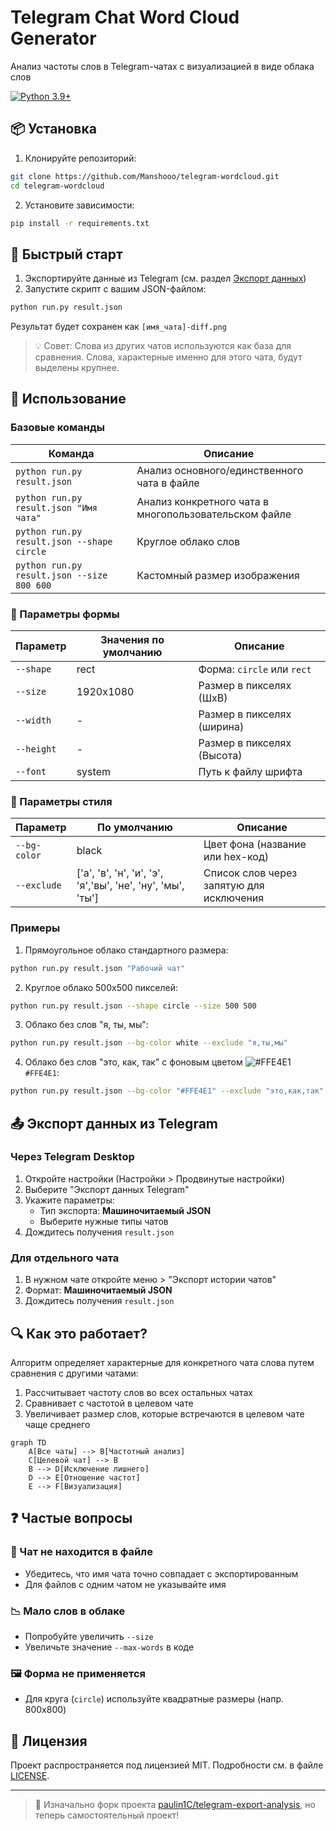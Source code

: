 # Telegram Chat Word Cloud Generator 
Анализ частоты слов в Telegram-чатах с визуализацией в виде облака слов

[![Python 3.9+](https://img.shields.io/badge/Python-3.9+-blue.svg)](https://www.python.org/downloads/)

## 📦 Установка
1. Клонируйте репозиторий:
```bash
git clone https://github.com/Manshooo/telegram-wordcloud.git
cd telegram-wordcloud
```

2. Установите зависимости:
```bash
pip install -r requirements.txt
```

## 🚀 Быстрый старт
1. Экспортируйте данные из Telegram (см. раздел [Экспорт данных](#-экспорт-данных-из-telegram))
2. Запустите скрипт с вашим JSON-файлом:
```bash
python run.py result.json
```

Результат будет сохранен как `[имя_чата]-diff.png`

> 💡 Совет: Слова из других чатов используются как база для сравнения. Слова, характерные именно для этого чата, будут выделены крупнее.

## 📖 Использование
### Базовые команды
| Команда                                    | Описание                                              |
| ------------------------------------------ | ----------------------------------------------------- |
| `python run.py result.json`                | Анализ основного/единственного чата в файле           |
| `python run.py result.json "Имя чата"`     | Анализ конкретного чата в многопользовательском файле |
| `python run.py result.json --shape circle` | Круглое облако слов                                   |
| `python run.py result.json --size 800 600` | Кастомный размер изображения                          |

### 🎨 Параметры формы
| Параметр   | Значения по умолчанию | Описание                   |
| ---------- | --------------------- | -------------------------- |
| `--shape`  | rect                  | Форма: `circle` или `rect` |
| `--size`   | 1920x1080             | Размер в пикселях (ШxВ)    |
| `--width`  | -                     | Размер в пикселях (ширина) |
| `--height` | -                     | Размер в пикселях (Высота) |
| `--font`   | system                | Путь к файлу шрифта        |

### 🎨 Параметры стиля
| Параметр     | По умолчанию                                                | Описание                                 |
| ------------ | ----------------------------------------------------------- | ---------------------------------------- |
| `--bg-color` | black                                                       | Цвет фона (название или hex-код)         |
| `--exclude`  | ['а', 'в', 'н', 'и', 'э', 'я','вы', 'не', 'ну', 'мы', 'ты'] | Список слов через запятую для исключения |


### Примеры
1. Прямоугольное облако стандартного размера:
```bash
python run.py result.json "Рабочий чат"
```

2. Круглое облако 500x500 пикселей:
```bash
python run.py result.json --shape circle --size 500 500
```

3. Облако без слов "я, ты, мы":
```bash
python run.py result.json --bg-color white --exclude "я,ты,мы"
```

4. Облако без слов "это, как, так" с фоновым цветом ![#FFE4E1](https://placehold.co/15x15/FFE4E1/FFE4E1.png) `#FFE4E1`:
```bash
python run.py result.json --bg-color "#FFE4E1" --exclude "это,как,так"
```

## 📤 Экспорт данных из Telegram
### Через Telegram Desktop
1. Откройте настройки (Настройки > Продвинутые настройки)
2. Выберите "Экспорт данных Telegram"
3. Укажите параметры:
   - Тип экспорта: **Машиночитаемый JSON**
   - Выберите нужные типы чатов
4. Дождитесь получения `result.json`

### Для отдельного чата
1. В нужном чате откройте меню > "Экспорт истории чатов"
2. Формат: **Машиночитаемый JSON**
3. Дождитесь получения `result.json`

## 🔍 Как это работает?
Алгоритм определяет характерные для конкретного чата слова путем сравнения с другими чатами:
1. Рассчитывает частоту слов во всех остальных чатах
2. Сравнивает с частотой в целевом чате
3. Увеличивает размер слов, которые встречаются в целевом чате чаще среднего

```mermaid
graph TD
    A[Все чаты] --> B[Частотный анализ]
    C[Целевой чат] --> B
    B --> D[Исключение лишнего]
    D --> E[Отношение частот]
    E --> F[Визуализация]
```

## ❓ Частые вопросы
### 🐛 Чат не находится в файле
- Убедитесь, что имя чата точно совпадает с экспортированным
- Для файлов с одним чатом не указывайте имя

### 📉 Мало слов в облаке
- Попробуйте увеличить `--size`
- Увеличьте значение `--max-words` в коде

### 🖼️ Форма не применяется
- Для круга (`circle`) используйте квадратные размеры (напр. 800x800)

## 📄 Лицензия
Проект распространяется под лицензией MIT. Подробности см. в файле [LICENSE](LICENSE).

---


> 🔄 Изначально форк проекта [paulin1C/telegram-export-analysis](https://github.com/paulin1C/telegram-export-analysis), но теперь самостоятельный проект!
